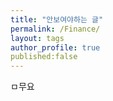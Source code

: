 ```yaml
---
title: "안보여야하는 글"
permalink: /Finance/
layout: tags
author_profile: true
published:false
---
```

ㅁ무요
